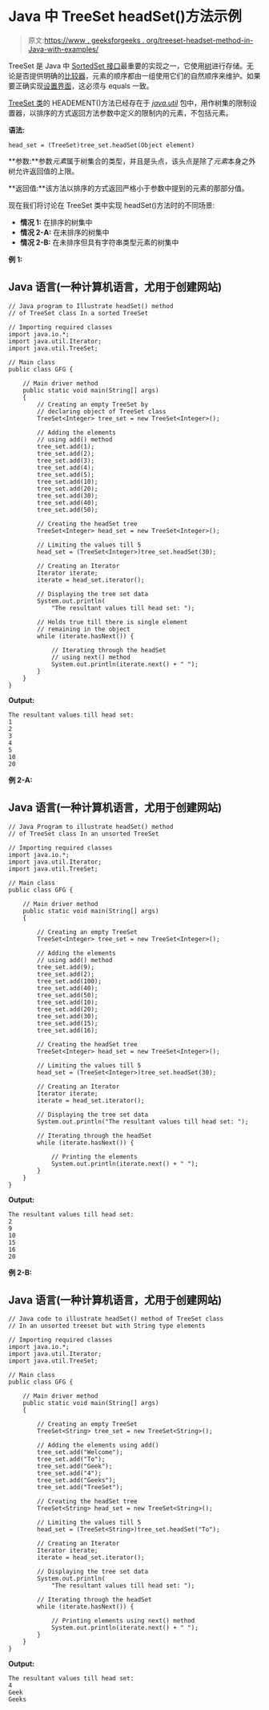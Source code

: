 # Java 中 TreeSet headSet()方法示例

> 原文:[https://www . geeksforgeeks . org/treeset-headset-method-in-Java-with-examples/](https://www.geeksforgeeks.org/treeset-headset-method-in-java-with-examples/)

TreeSet 是 Java 中 [SortedSet 接口](https://www.geeksforgeeks.org/sortedset-java-examples/)最重要的实现之一，它使用[树](https://www.geeksforgeeks.org/binary-tree-data-structure/)进行存储。无论是否提供明确的[比较器](https://www.geeksforgeeks.org/comparator-interface-java/)，元素的顺序都由一组使用它们的自然顺序来维护。如果要正确实现[设置界面](https://www.geeksforgeeks.org/set-in-java/)，这必须与 equals 一致。

[TreeSet 类](https://www.geeksforgeeks.org/treeset-in-java-with-examples/)的 HEADEMENT()方法已经存在于 [*java.util*](https://www.geeksforgeeks.org/java-util-package-java/) 包中，用作树集的限制设置器，以排序的方式返回方法参数中定义的限制内的元素，不包括元素。

**语法:**

```
head_set = (TreeSet)tree_set.headSet(Object element)
```

**参数:**参数*元素*属于树集合的类型，并且是头点，该头点是除了*元素*本身之外树允许返回值的上限。

**返回值:**该方法以排序的方式返回严格小于参数中提到的元素的那部分值。

现在我们将讨论在 TreeSet 类中实现 headSet()方法时的不同场景:

*   **情况 1:** 在排序的树集中
*   **情况 2-A:** 在未排序的树集中
*   **情况 2-B:** 在未排序但具有字符串类型元素的树集中

**例 1:**

## Java 语言(一种计算机语言，尤用于创建网站)

```
// Java program to Illustrate headSet() method
// of TreeSet class In a sorted TreeSet

// Importing required classes
import java.io.*;
import java.util.Iterator;
import java.util.TreeSet;

// Main class
public class GFG {

    // Main driver method
    public static void main(String[] args)
    {
        // Creating an empty TreeSet by
        // declaring object of TreeSet class
        TreeSet<Integer> tree_set = new TreeSet<Integer>();

        // Adding the elements
        // using add() method
        tree_set.add(1);
        tree_set.add(2);
        tree_set.add(3);
        tree_set.add(4);
        tree_set.add(5);
        tree_set.add(10);
        tree_set.add(20);
        tree_set.add(30);
        tree_set.add(40);
        tree_set.add(50);

        // Creating the headSet tree
        TreeSet<Integer> head_set = new TreeSet<Integer>();

        // Limiting the values till 5
        head_set = (TreeSet<Integer>)tree_set.headSet(30);

        // Creating an Iterator
        Iterator iterate;
        iterate = head_set.iterator();

        // Displaying the tree set data
        System.out.println(
            "The resultant values till head set: ");

        // Holds true till there is single element
        // remaining in the object
        while (iterate.hasNext()) {

            // Iterating through the headSet
            // using next() method
            System.out.println(iterate.next() + " ");
        }
    }
}
```

**Output:** 

```
The resultant values till head set: 
1 
2 
3 
4 
5 
10 
20
```

**例 2-A:**

## Java 语言(一种计算机语言，尤用于创建网站)

```
// Java Program to illustrate headSet() method
// of TreeSet class In an unsorted TreeSet

// Importing required classes 
import java.io.*;
import java.util.Iterator;
import java.util.TreeSet;

// Main class 
public class GFG {

    // Main driver method 
    public static void main(String[] args)
    {

        // Creating an empty TreeSet
        TreeSet<Integer> tree_set = new TreeSet<Integer>();

        // Adding the elements
        // using add() method 
        tree_set.add(9);
        tree_set.add(2);
        tree_set.add(100);
        tree_set.add(40);
        tree_set.add(50);
        tree_set.add(10);
        tree_set.add(20);
        tree_set.add(30);
        tree_set.add(15);
        tree_set.add(16);

        // Creating the headSet tree
        TreeSet<Integer> head_set = new TreeSet<Integer>();

        // Limiting the values till 5
        head_set = (TreeSet<Integer>)tree_set.headSet(30);

        // Creating an Iterator
        Iterator iterate;
        iterate = head_set.iterator();

        // Displaying the tree set data
        System.out.println("The resultant values till head set: ");

        // Iterating through the headSet
        while (iterate.hasNext()) {

            // Printing the elements 
            System.out.println(iterate.next() + " ");
        }
    }
}
```

**Output:** 

```
The resultant values till head set: 
2 
9 
10 
15 
16 
20
```

**例 2-B:**

## Java 语言(一种计算机语言，尤用于创建网站)

```
// Java code to illustrate headSet() method of TreeSet class
// In an unsorted treeset but with String type elements

// Importing required classes
import java.io.*;
import java.util.Iterator;
import java.util.TreeSet;

// Main class
public class GFG {

    // Main driver method
    public static void main(String[] args)
    {

        // Creating an empty TreeSet
        TreeSet<String> tree_set = new TreeSet<String>();

        // Adding the elements using add()
        tree_set.add("Welcome");
        tree_set.add("To");
        tree_set.add("Geek");
        tree_set.add("4");
        tree_set.add("Geeks");
        tree_set.add("TreeSet");

        // Creating the headSet tree
        TreeSet<String> head_set = new TreeSet<String>();

        // Limiting the values till 5
        head_set = (TreeSet<String>)tree_set.headSet("To");

        // Creating an Iterator
        Iterator iterate;
        iterate = head_set.iterator();

        // Displaying the tree set data
        System.out.println(
            "The resultant values till head set: ");

        // Iterating through the headSet
        while (iterate.hasNext()) {

            // Printing elements using next() method
            System.out.println(iterate.next() + " ");
        }
    }
}
```

**Output:** 

```
The resultant values till head set: 
4 
Geek 
Geeks
```